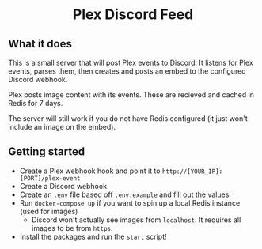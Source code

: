 <h1 align="center">
    Plex Discord Feed
</h1>

## What it does

This is a small server that will post Plex events to Discord. It listens for Plex events, parses them, then creates and posts an embed to the configured Discord webhook.

Plex posts image content with its events. These are recieved and cached in Redis for 7 days.

The server will still work if you do not have Redis configured (it just won't include an image on the embed).

## Getting started

- Create a Plex webhook hook and point it to `http://[YOUR_IP]:[PORT]/plex-event`
- Create a Discord webhook
- Create an `.env` file based off `.env.example` and fill out the values
- Run `docker-compose up` if you want to spin up a local Redis instance (used for images)
  - Discord won't actually see images from `localhost`. It requires all images to be from `https`.
- Install the packages and run the `start` script!
